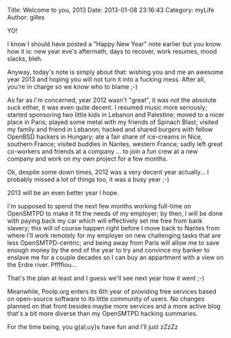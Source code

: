 Title: Welcome to you, 2013
Date: 2013-01-08 23:16:43
Category: myLife
Author: gilles

YO!

I know I should have posted a "Happy New Year" note earlier but you know how it is: new year eve's aftermath, days to recover, work resumes, mood slacks, bleh.

Anyway, today's note is simply about that: wishing you and me an awesome year 2013 and hoping you will not turn it into a fucking mess. After all, you're in charge so we know who to blame ;-)

As far as I'm concerned, year 2012 wasn't "great", it was not the absolute suck either, it was even quite decent. I resumed music more seriously; started sponsoring two little kids in Lebanon and Palestine; moved to a nicer place in Paris; played some metal with my friends of Spinach Blast; visited my family and friend in Lebanon; hacked and shared burgers with fellow OpenBSD hackers in Hungary; ate a fair share of ice-creams in Nice, southern France; visited buddies in Nantes, western France; sadly left great co-workers and friends at a company ... to join a fun crew at a new company and work on my own project for a few months.

Ok, despite some down times, 2012 was a very decent year actually... I probably missed a lot of things too, it was a busy year ;-)

2013 will be an even better year I hope.

I'm supposed to spend the next few months working full-time on OpenSMTPD to make it fit the needs of my employer; by then, I will be done with paying back my car which will effectively set me free from bank slavery; this will of course happen right before I move back to Nantes from where I'll work remotely for my employer on new challenging tasks that are less OpenSMTPD-centric; and being away from Paris will allow me to save enough money by the end of the year to try and convince my banker to enslave me for a couple decades so I can buy an appartment with a view on the Erdre river. Pffffiou...

That's the plan at least and I guess we'll see next year how it went ;-)

Meanwhile, Poolp.org enters its 6th year of providing free services based on open-source software to its little community of users. No changes planned on that front besides maybe more services and a more active blog that's a bit more diverse than my OpenSMTPD hacking summaries.

For the time being, you g{al,uy}s have fun and I'll just zZzZz
